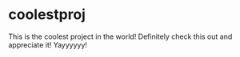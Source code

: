 # coolestproj
This is the coolest project in the world! Definitely check this out and appreciate it!
Yayyyyyy!
